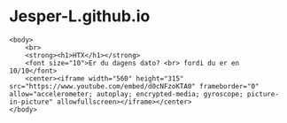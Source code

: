 # Jesper-L.github.io
<html>
	<head>
		<title>Bananer</title>
	</head>
	
	<body>
		<br>
		<strong><h1>HTX</h1></strong>
		<font size="10">Er du dagens dato? <br> fordi du er en 10/10</font>
		<center><iframe width="560" height="315" src="https://www.youtube.com/embed/d0cNFzoKTA0" frameborder="0" allow="accelerometer; autoplay; encrypted-media; gyroscope; picture-in-picture" allowfullscreen></iframe></center>
	</body>
</html>

